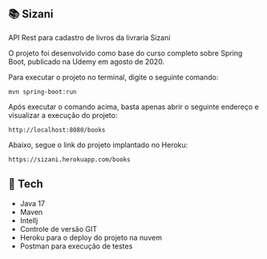 <h2> 📚 Sizani</h2>

API Rest para cadastro de livros da livraria Sizani

O projeto foi desenvolvido como base do curso completo sobre Spring Boot, publicado na Udemy em agosto de 2020.


Para executar o projeto no terminal, digite o seguinte comando:

```shell script
mvn spring-boot:run 
```

Após executar o comando acima, basta apenas abrir o seguinte endereço e visualizar a execução do projeto:

```
http://localhost:8080/books
```

Abaixo, segue o link do projeto implantado no Heroku:
 
```
https://sizani.herokuapp.com/books
```

## 🚀 Tech
* Java 17
* Maven
* Intellj
* Controle de versão GIT
* Heroku para o deploy do projeto na nuvem
* Postman para execução de testes


